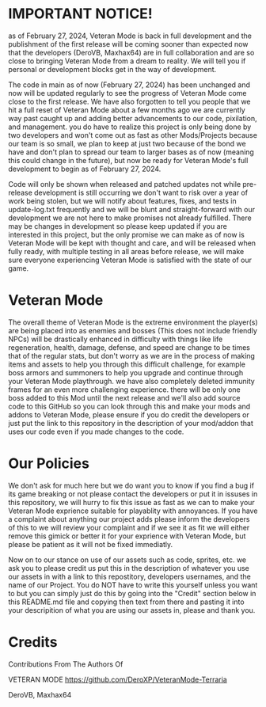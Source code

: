# IMPORTANT NOTICE!
as of February 27, 2024, Veteran Mode is back in full development and the publishment of the first release will be coming sooner than expected now that the developers (DeroVB, Maxhax64) are in full collaboration and are so close to bringing Veteran Mode from a dream to reality. We will tell you if personal or development blocks get in the way of development.

The code in main as of now (February 27, 2024) has been unchanged and now will be updated regularly to see the progress of Veteran Mode come close to the first release. We have also forgotten to tell you people that we hit a full reset of Veteran Mode about a few months ago we are currently way past caught up and adding better advancements to our code, pixilation, and management. you do have to realize this project is only being done by two developers and won't come out as fast as other Mods/Projects because our team is so small, we plan to keep at just two because of the bond we have and don't plan to spread our team to larger bases as of now (meaning this could change in the future), but now be ready for Veteran Mode's full development to begin as of February 27, 2024.

Code will only be shown when released and patched updates not while pre-release development is still occurring we don't want to risk over a year of work being stolen, but we will notify about features, fixes, and tests in update-log.txt frequently and we will be blunt and straight-forward with our development we are not here to make promises not already fulfilled. There may be changes in development so please keep updated if you are interested in this project, but the only promise we can make as of now is Veteran Mode will be kept with thought and care, and will be released when fully ready, with multiple testing in all areas before release, we will make sure everyone experiencing Veteran Mode is satisfied with the state of our game.

# Veteran Mode
The overall theme of Veteran Mode is the extreme environment the player(s) are being placed into as enemies and bosses (This does not include friendly NPCs) will be drastically enhanced in difficulty with things like life regeneration, health, damage, defense, and speed are change to be times that of the regular stats, but don't worry as we are in the process of making items and assets to help you through this difficult challenge, for example boss armors and summoners to help you upgrade and continue through your Veteran Mode playthrough. we have also completely deleted immunity frames for an even more challenging experience. there will be only one boss added to this Mod until the next release and we'll also add source code to this GitHub so you can look through this and make your mods and addons to Veteran Mode, please ensure if you do credit the developers or just put the link to this repository in the description of your mod/addon that uses our code even if you made changes to the code.

# Our Policies
We don't ask for much here but we do want you to know if you find a bug if its game breaking or not please contact the developers or put it in issuses in this repository, we will hurry to fix this issue as fast as we can to make your Veteran Mode exprience suitable for playablity with annoyances. If you have a complaint about anything our project adds please inform the developers of this to we will review your complaint and if we see it as fit we will either remove this gimick or better it for your exprience with Veteran Mode, but please be patient as it will not be fixed immediatly.

Now on to our stance on use of our assets such as code, sprites, etc. we ask you to please credit us put this in the description of whatever you use our assets in with a link to this repostitory, developers usernames, and the name of our Project. You do NOT have to write this yourself unless you want to but you can simply just do this by going into the "Credit" section below in this README.md file and copying then text from there and pasting it into your descripition of what you are using our assets in, please and thank you.

# Credits
Contributions From The Authors Of

VETERAN MODE
https://github.com/DeroXP/VeteranMode-Terraria

DeroVB,
Maxhax64

